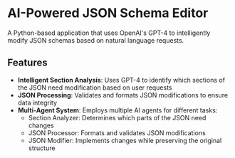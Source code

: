 # AI-Powered JSON Schema Editor

A Python-based application that uses OpenAI's GPT-4 to intelligently modify JSON schemas based on natural language requests.

## Features

- **Intelligent Section Analysis**: Uses GPT-4 to identify which sections of the JSON need modification based on user requests
- **JSON Processing**: Validates and formats JSON modifications to ensure data integrity
- **Multi-Agent System**: Employs multiple AI agents for different tasks:
  - Section Analyzer: Determines which parts of the JSON need changes
  - JSON Processor: Formats and validates JSON modifications
  - JSON Modifier: Implements changes while preserving the original structure

